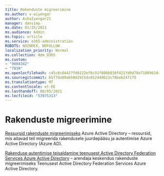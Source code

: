 ```yaml
---
title: Rakenduste migreerimine
ms.author: v-aiyengar
author: AshaIyengar21
manager: dansimp
ms.date: 01/25/2021
ms.audience: Admin
ms.topic: article
ms.service: o365-administration
ROBOTS: NOINDEX, NOFOLLOW
localization_priority: Normal
ms.collection: Adm_O365
ms.custom:
- "9004342"
- "7839"
ms.openlocfilehash: c45c8c64427fd0122ef8c91f800b830f421fd9d78e7108962d4053700a3da519
ms.sourcegitcommit: b5f7da89a650d2915dc652449623c78be6247175
ms.translationtype: MT
ms.contentlocale: et-EE
ms.lasthandoff: 08/05/2021
ms.locfileid: "53975313"
---
```

# <a name="migrating-applications"></a>Rakenduste migreerimine

[Ressursid rakenduste migreerimiseks](https://docs.microsoft.com/azure/active-directory/manage-apps/migration-resources) Azure Active Directory – ressursid, mis aitavad teil migreerida rakendusele juurdepääsu ja autentimise Azure Active Directory (Azure AD).

[Rakenduse autentimise teisaldamine teenusest Active Directory Federation Services Azure Active Directory](https://docs.microsoft.com/azure/active-directory/manage-apps/migrate-adfs-apps-to-azure) – arendaja keskendus rakenduste migreerimiseks Teenusest Active Directory Federation Services Azure Active Directory.